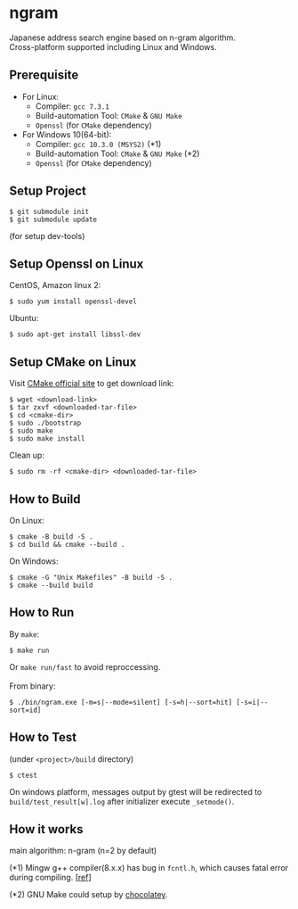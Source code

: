 # ngram
Japanese address search engine based on n-gram algorithm.<br>
Cross-platform supported including Linux and Windows.

## Prerequisite
- For Linux:
  - Compiler: `gcc 7.3.1`
  - Build-automation Tool: `CMake` & `GNU Make`
  - `Openssl` (for `CMake` dependency)
- For Windows 10(64-bit):
  - Compiler: `gcc 10.3.0 (MSYS2)` (*1)
  - Build-automation Tool: `CMake` & `GNU Make` (*2)
  - `Openssl` (for `CMake` dependency)

## Setup Project
```
$ git submodule init
$ git submodule update
```
(for setup dev-tools)

## Setup Openssl on Linux
CentOS, Amazon linux 2:
```
$ sudo yum install openssl-devel
```
Ubuntu:
```
$ sudo apt-get install libssl-dev
```

## Setup CMake on Linux
Visit [CMake official site](https://cmake.org/download/) to get download link:
```
$ wget <download-link>
$ tar zxvf <downloaded-tar-file>
$ cd <cmake-dir>
$ sudo ./bootstrap
$ sudo make
$ sudo make install
```
Clean up:
```
$ sudo rm -rf <cmake-dir> <downloaded-tar-file>
```

## How to Build
On Linux:
```
$ cmake -B build -S .
$ cd build && cmake --build .
```
On Windows:
```
$ cmake -G "Unix Makefiles" -B build -S .
$ cmake --build build
```

## How to Run
By `make`:
```
$ make run
```
Or `make run/fast` to avoid reproccessing.<br><br>
From binary:
```
$ ./bin/ngram.exe [-m=s|--mode=silent] [-s=h|--sort=hit] [-s=i|--sort=id]
```

## How to Test
(under `<project>/build` directory)
```
$ ctest
```
On windows platform, messages output by gtest will be redirected to `build/test_result[w].log` after initializer execute `_setmode()`.

## How it works
main algorithm: n-gram (n=2 by default)

(*1) Mingw g++ compiler(8.x.x) has bug in `fcntl.h`, which causes fatal error during compiling. [[ref](https://sourceforge.net/p/mingw-w64/bugs/737/)]

(*2) GNU Make could setup by [chocolatey](https://chocolatey.org/install).